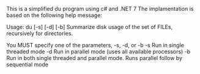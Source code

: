 This is a simplified du program using c# and .NET 7
The implamentation is based on the following help message:

Usage: du [-s] [-d] [-b] <path>
Summarize disk usage of the set of FILEs, recursively for directories.

You MUST specify one of the parameters, -s, -d, or -b
-s       Run in single threaded mode
-d       Run in parallel mode (uses all available processors)
-b       Run in both single threaded and parallel mode.
         Runs parallel follow by sequential mode
